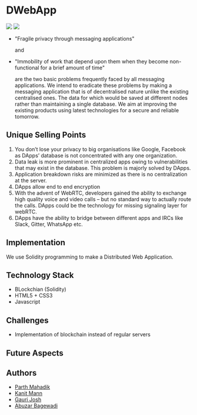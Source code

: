 # DWebApp
[<img src = "https://img.shields.io/badge/Using-Solidity-orange"/>](https://soliditylang.org/) [<img src = "https://img.shields.io/github/license/abuzarbagewadi/DWebApp"/>](https://www.gnu.org/licenses/gpl-3.0.en.html) 

* "Fragile privacy through messaging applications"
  
    and
* "Immobility of work that depend upon them when they become non-functional for a brief amount of time"

    are the two basic problems frequently faced by all messaging applications. We intend to eradicate these problems  by making a messaging application that is of decentralised nature unlike the existing centralised ones. The data for which would be saved at different nodes rather than maintaining a single database. We aim at improving the existing products using latest technologies for a secure and reliable tomorrow.

## Unique Selling Points

1.	You don’t lose your privacy to big organisations like Google, Facebook as DApps’ database is not concentrated with any one organization. 
2.	Data leak is more prominent in centralized apps owing to vulnerabilities that may exist in the database. This problem is majorly solved by DApps.
3.	Application breakdown risks are minimized as there is no centralization at the server.
4.	DApps allow end to end encryption
5.	With the advent of WebRTC, developers gained the ability to exchange high quality voice and video calls – but no standard way to actually route the calls.
DApps could be the technology for missing signaling layer for webRTC.
6.	DApps have the ability to bridge between different apps and IRCs like Slack, Gitter, WhatsApp etc.

## Implementation
We use Solidity programming to make a Distributed Web Application.

## Technology Stack
* BLockchian (Solidity)
* HTML5 + CSS3
* Javascript

## Challenges

* Implementation of blockchain instead of regular servers

## Future Aspects

## Authors

* [Parth Mahadik](https://github.com/GuerrillaGambit)
* [Kanit Mann](https://github.com/kanitmann)
* [Gauri Josh](https://github.com/kodekandy)
* [Abuzar Bagewadi](https://github.com/abuzarbagewadi)
